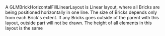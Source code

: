 A GLMBrickHorizontalFillLinearLayout is Linear layout, where all Bricks are being positioned horizontally in one line. The size of Bricks depends only from each Brick's extent. If any Bricks goes outside of the parent with this layout, outside part will not be drawn. The height of all elements in this layout is the same